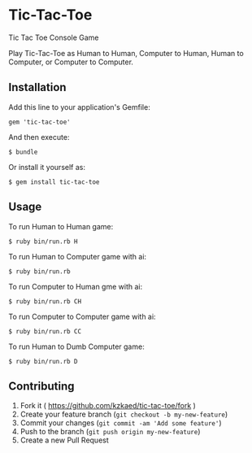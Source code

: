 # Tic-Tac-Toe
Tic Tac Toe Console Game


Play Tic-Tac-Toe as Human to Human, Computer to Human, Human to Computer, or Computer to Computer.

## Installation

Add this line to your application's Gemfile:

    gem 'tic-tac-toe'

And then execute:

    $ bundle

Or install it yourself as:

    $ gem install tic-tac-toe

## Usage

To run Human to Human game:

    $ ruby bin/run.rb H

To run Human to Computer game with ai:

    $ ruby bin/run.rb

To run Computer to Human gme with ai:

    $ ruby bin/run.rb CH

To run Computer to Computer game with ai:

    $ ruby bin/run.rb CC

To run Human to Dumb Computer game:

    $ ruby bin/run.rb D

## Contributing

1. Fork it ( https://github.com/kzkaed/tic-tac-toe/fork )
2. Create your feature branch (`git checkout -b my-new-feature`)
3. Commit your changes (`git commit -am 'Add some feature'`)
4. Push to the branch (`git push origin my-new-feature`)
5. Create a new Pull Request
